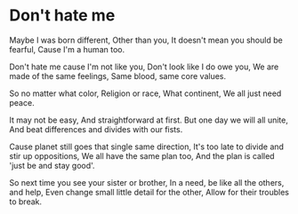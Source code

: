 # Don't hate me

<div class="verse">
Maybe I was born different,
Other than you,
It doesn't mean you should be fearful,
Cause I'm a human too.

Don't hate me cause I'm not like you,
Don't look like I do owe you,
We are made of the same feelings,
Same blood, same core values.

So no matter what color,
Religion or race,
What continent,
We all just need peace.

It may not be easy,
And straightforward at first.
But one day we will all unite,
And beat differences and divides with our fists.

Cause planet still goes that single same direction,
It's too late to divide and stir up oppositions,
We all have the same plan too,
And the plan is called 'just be and stay good'.

So next time you see your sister or brother,
In a need, be like all the others, and help,
Even change small little detail for the other,
Allow for their troubles to break.
</div>
